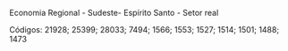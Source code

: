 Economia Regional - Sudeste- Espírito Santo - Setor real 

Códigos: 21928; 25399; 28033; 7494; 1566; 1553; 1527; 1514; 1501; 1488; 1473
